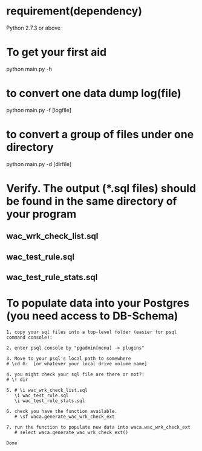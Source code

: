 
# requirement(dependency)
Python 2.7.3 or above

# To get your first aid
python main.py -h

# to convert one data dump log(file)
python main.py -f [logfile]

# to convert a group of files under one directory
python main.py -d [dirfile]



# Verify. The output (*.sql files) should be found in the same directory of your program
## wac_wrk_check_list.sql
## wac_test_rule.sql
## wac_test_rule_stats.sql




# To populate data into your Postgres (you need access to DB-Schema)
```
1. copy your sql files into a top-level folder (easier for psql command console):

2. enter psql console by "pgadmin[menu] -> plugins"

3. Move to your psql's local path to somewhere
# \cd G:  [or whatever your local drive volume name]

4. you might check your sql file are there or not?!
# \! dir

5. # \i wac_wrk_check_list.sql
   \i wac_test_rule.sql
   \i wac_test_rule_stats.sql

6. check you have the function available.
   # \sf waca.generate_wac_wrk_check_ext

7. run the function to populate new data into waca.wac_wrk_check_ext
   # select waca.generate_wac_wrk_check_ext()

Done
```